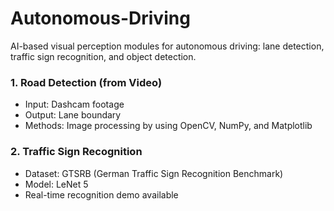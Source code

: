 # Autonomous-Driving
AI-based visual perception modules for autonomous driving: lane detection, traffic sign recognition, and object detection.

### 1. Road Detection (from Video)
- Input: Dashcam footage
- Output: Lane boundary 
- Methods: Image processing by using OpenCV, NumPy, and Matplotlib 

### 2. Traffic Sign Recognition
- Dataset: GTSRB (German Traffic Sign Recognition Benchmark)
- Model: LeNet 5
- Real-time recognition demo available

